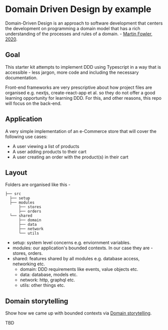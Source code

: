 # Domain Driven Design by example

Domain-Driven Design is an approach to software development that centers the development on programming a domain model that has a rich understanding of the processes and rules of a domain. - [Martin Fowler, 2020](https://www.martinfowler.com/bliki/DomainDrivenDesign.html).

## Goal

This starter kit attempts to implement DDD using Typescript in a way that is accessible - less jargon, more code and including the necessary documentation.

Front-end frameworks are very prescriptive about how project files are organised e.g. nextjs, create-react-app et al. so they do not offer a good learning opportunity for learning DDD. For this, and other reasons, this repo will focus on the back-end.

## Application

A very simple implementation of an e-Commerce store that will cover the following use cases:

- A user viewing a list of products
- A user adding products to their cart
- A user creating an order with the product(s) in their cart

## Layout

Folders are organised like this -

``` shell
├── src
  ├── setup
  ├── modules
      ├── stores
      ├── orders
  └── shared
      ├── domain
      ├── data
      ├── network
      └── utils
```

- setup: system level concerns e.g. enviornment variables.
- modules: our application's bounded contexts. In our case they are - stores, orders.
- shared: features shared by all modules e.g. database access, networking etc.
  - domain: DDD requirements like events, value objects etc.
  - data: database, models etc.
  - network: http, graphql etc.
  - utils: other things etc.

## Domain storytelling

Show how we came up with bounded contexts via [Domain storytelling](https://domainstorytelling.org/).

TBD
